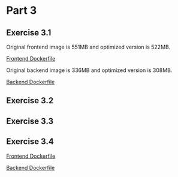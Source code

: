 # Part 3

## Exercise 3.1

Original frontend image is 551MB and optimized version is 522MB.

[Frontend Dockerfile](exercise-01/frontend/Dockerfile)

Original backend image is 336MB and optimized version is 308MB.

[Backend Dockerfile](exercise-01/backend/Dockerfile)

## Exercise 3.2

## Exercise 3.3

## Exercise 3.4

[Frontend Dockerfile](exercise-04/frontend/Dockerfile)

[Backend Dockerfile](exercise-04/backend/Dockerfile)